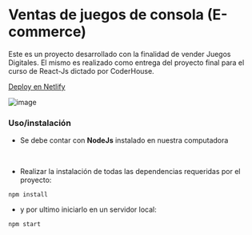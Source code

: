 # Ventas de juegos de consola (E-commerce)

Este es un proyecto desarrollado con la finalidad de vender Juegos Digitales.
El mismo es realizado como entrega del proyecto final para el curso de React-Js dictado por CoderHouse.

[Deploy en Netlify]()

![image](proyectoMuestra.gif)

### Uso/instalación

* Se debe contar con **NodeJs** instalado en nuestra computadora
<br>

* Realizar la instalación de todas las dependencias requeridas por el proyecto:

`npm install`

* y por ultimo iniciarlo en un servidor local:

`npm start`